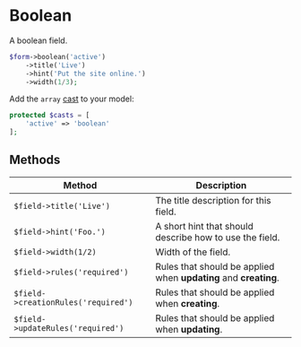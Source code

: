 # Boolean

A boolean field.

```php
$form->boolean('active')
    ->title('Live')
    ->hint('Put the site online.')
    ->width(1/3);
```

Add the `array`
[cast](https://laravel.com/docs/5.2/eloquent-mutators#attribute-casting) to your
model:

```php
protected $casts = [
    'active' => 'boolean'
];
```

## Methods

| Method                              | Description                                                      |
| ----------------------------------- | ---------------------------------------------------------------- |
| `$field->title('Live')`             | The title description for this field.                            |
| `$field->hint('Foo.')`              | A short hint that should describe how to use the field.          |
| `$field->width(1/2)`                | Width of the field.                                              |
| `$field->rules('required')`         | Rules that should be applied when **updating** and **creating**. |
| `$field->creationRules('required')` | Rules that should be applied when **creating**.                  |
| `$field->updateRules('required')`   | Rules that should be applied when **updating**.                  |
